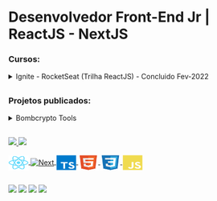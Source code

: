# Desenvolvedor Front-End Jr | ReactJS - NextJS

### Cursos:
<details>
  <summary>Ignite - RocketSeat (Trilha ReactJS) - Concluido Fev-2022</summary>
  
  <div align="center">
    <img width="400px" height="100px" src="https://github.com/WeslleySOR/WeslleySOR/certified/light.png#gh-light-mode-only">
    <img width="400px" height="100px" src="https://github.com/WeslleySOR/WeslleySOR/certified/dark.png#gh-dark-mode-only">
  </div>
</details>

##
### Projetos publicados:
<details>
  <summary>Bombcrypto Tools</summary>
  
  ##### Descrição: 
  - Um site feito para ajudar os jogadores desse game, a utilidade dele é o controle de quanto voce vai precisar gastar para dar upgrade no personagem, e ver quais os beneficios voce vai ter ao fazer isso.
  ##### Link:
  - https://bombcryptoinfoupgrade.netlify.app/
  ##### Repositório: 
  - https://github.com/WeslleySOR/bomb-crypto-upgrade-info
  ##### Observação: 
  - Ele é classificado como nota 10 no https://accessmonitor.acessibilidade.gov.pt/, uma ferramenta feita para validar praticas de acessibilidade de um site.
</details>

##
<div>
  <a href="https://github.com/WeslleySOR">
  <img height="180em" src="https://github-readme-stats.vercel.app/api?username=WeslleySOR&show_icons=true&theme=dark&include_all_commits=true&count_private=true"/>
  <img height="180em" src="https://github-readme-stats.vercel.app/api/top-langs/?username=WeslleySOR&layout=compact&langs_count=7&theme=dark"/>
</div>
<div style="display: inline_block"><br>
  <img align="center" alt="React" height="30" width="40" src="https://raw.githubusercontent.com/devicons/devicon/master/icons/react/react-original.svg">
  <img align="center" alt="Next" height="30" width="40" src="https://cdn.jsdelivr.net/gh/devicons/devicon/icons/nextjs/nextjs-original.svg" />
  <img align="center" alt="Ts" height="30" width="40" src="https://raw.githubusercontent.com/devicons/devicon/master/icons/typescript/typescript-plain.svg">
  <img align="center" alt="HTML" height="30" width="40" src="https://raw.githubusercontent.com/devicons/devicon/master/icons/html5/html5-original.svg">
  <img align="center" alt="CSS" height="30" width="40" src="https://raw.githubusercontent.com/devicons/devicon/master/icons/css3/css3-original.svg">
  <img align="center" alt="Js" height="30" width="40" src="https://raw.githubusercontent.com/devicons/devicon/master/icons/javascript/javascript-plain.svg">
</div>
  
##
 
<div> 
  <a href="https://www.facebook.com/weslley.sor/" target="_blank"><img src="https://img.shields.io/badge/Facebook-1877F2?style=for-the-badge&logo=facebook&logoColor=white" target="_blank"></a>  
  <a href = "mailto:weslleywruas@gmail.com"><img src="https://img.shields.io/badge/-Gmail-%23333?style=for-the-badge&logo=gmail&logoColor=white" target="_blank"></a>  
  <a href="https://www.linkedin.com/in/weslleyruas/" target="_blank"><img src="https://img.shields.io/badge/-LinkedIn-%230077B5?style=for-the-badge&logo=linkedin&logoColor=white" target="_blank"></a>
  <a href="https://wa.me/5524998547770" target="_blank"><img src="https://img.shields.io/badge/WhatsApp-25D366?style=for-the-badge&logo=whatsapp&logoColor=white" target="_blank"></a> 
</div>
